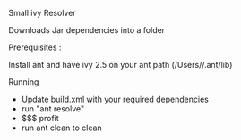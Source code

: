 Small ivy Resolver

Downloads Jar dependencies into a folder

Prerequisites :

Install ant and have ivy 2.5 on your ant path (/Users/<name>/.ant/lib)


Running

- Update build.xml with your required dependencies
- run "ant resolve"
- $$$ profit
- run ant clean to clean 
